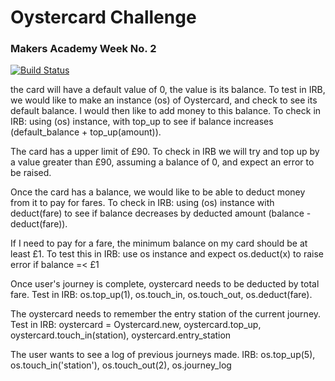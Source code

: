 # Oystercard Challenge
### Makers Academy Week No. 2

[![Build Status](https://travis-ci.org/KatHicks/oystercard.svg?branch=master)](https://travis-ci.org/KatHicks/oystercard)

the card will have a default value of 0, the value is its balance. To test in IRB, we would like to make an instance (os) of Oystercard, and check to see its default balance. I would then like to add money to this balance. To check in IRB: using (os) instance, with top_up to see if balance increases (default_balance + top_up(amount)).

The card has a upper limit of £90. To check in IRB we will try and top up by a value greater than £90, assuming a balance of 0, and expect an error to be raised.

Once the card has a balance, we would like to be able to deduct money from it to pay for fares. To check in IRB: using (os) instance with deduct(fare) to see if balance decreases by deducted amount (balance - deduct(fare)).

If I need to pay for a fare, the minimum balance on my card should be at least £1. To test this in IRB: use os instance and expect os.deduct(x) to raise error if balance =< £1

Once user's journey is complete, oystercard needs to be deducted by total fare. Test in IRB: os.top_up(1), os.touch_in, os.touch_out, os.deduct(fare).

The oystercard needs to remember the entry station of the current journey. Test in IRB: oystercard = Oystercard.new, oystercard.top_up, oystercard.touch_in(station), oystercard.entry_station

The user wants to see a log of previous journeys made. IRB: os.top_up(5), os.touch_in('station'), os.touch_out(2), os.journey_log
